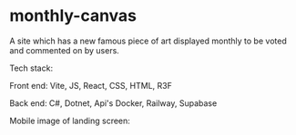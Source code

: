 # monthly-canvas
A site which has a new famous piece of art displayed monthly to be voted and commented on by users.

Tech stack:

Front end: Vite, JS, React, CSS, HTML, R3F

Back end: C#, Dotnet, Api's Docker, Railway, Supabase

Mobile image of landing screen: 